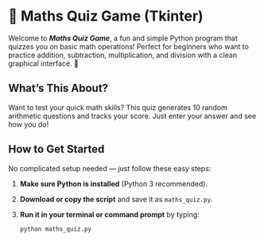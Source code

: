 # 🧮 Maths Quiz Game (Tkinter)

Welcome to ***Maths Quiz Game***, a fun and simple Python program that quizzes you on basic math operations! Perfect for beginners who want to practice addition, subtraction, multiplication, and division with a clean graphical interface. 🎉

## What’s This About?

Want to test your quick math skills? This quiz generates 10 random arithmetic questions and tracks your score. Just enter your answer and see how you do!

## How to Get Started

No complicated setup needed — just follow these easy steps:

1. **Make sure Python is installed** (Python 3 recommended).  
2. **Download or copy the script** and save it as `maths_quiz.py`.  
3. **Run it in your terminal or command prompt** by typing:

   ```bash
   python maths_quiz.py

